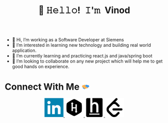 <h1 align="center">👋 𝙷𝚎𝚕𝚕𝚘! 𝙸'𝚖 Vinod</h1>

<br/>
<br/>

- 👋 Hi, I’m working as a Software Developer at Siemens
- 👀 I’m interested in learning new technology and building real world application.
- 🌱 I’m currently learning and practicing react.js and java/spring boot
- 💞️ I’m looking to collaborate on any new project which will help me to get good hands on experience\.


<!--- - 📫 You can reach me on [linkedin](https://www.linkedin.com/in/vinodjatav/) --->

<h1>
  Connect With Me
  <img src="Handshake.gif" height="25px">
</h1>

<p align="center">
  <a href="https://www.linkedin.com/in/vinodjatav/" target="_blank">
      <code><img height="60" width="60" src="linkedin.svg"/></code>
  </a>  
  
  <a href="https://www.hackerrank.com/vinodjatav/" target="_blank">
    <code><img height="60" width="60" src="hr.webp"/></code>
  </a>

  <a href="https://www.hackerearth.com/@vinodjatav" target="_blank">
    <code><img height="60" width="60" src="he.svg"/></code>
  </a>
  
  <a href="https://leetcode.com/vinodjatav/" target="_blank">
    <code><img height="60" width="60" src="lc.webp"/></code>
  </a>
</p>

<br/>
<br/>

<!---
vinodjatav/vinodjatav is a ✨ special ✨ repository because its `README.md` (this file) appears on your GitHub profile.
You can click the Preview link to take a look at your changes.
--->
